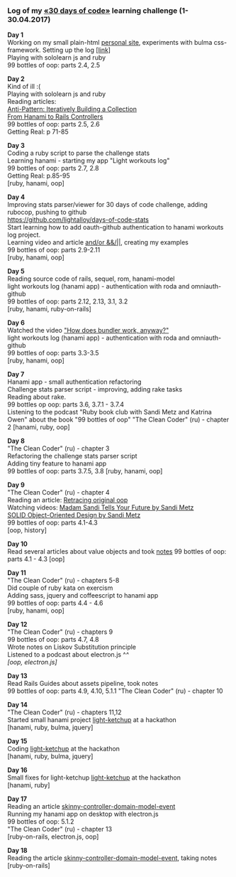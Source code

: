 ### Log of my [«30 days of code»](https://vk.com/days_of_code) learning challenge (1-30.04.2017)

**Day 1**  
Working on my small plain-html [personal site](http://litealloy.ru), experiments with bulma css-framework. Setting up the log [[link]](#day1)  
Playing with sololearn js and ruby  
99 bottles of oop: parts 2.4, 2.5  

**Day 2**  
Kind of ill :(  
Playing with sololearn js and ruby  
Reading articles:  
[Anti-Pattern: Iteratively Building a Collection](https://robots.thoughtbot.com/iteration-as-an-anti-pattern)  
[From Hanami to Rails Controllers](https://blog.codeminer42.com/from-rails-to-hanami-controllers-ad7ef6d09dd0)  
99 bottles of oop: parts 2.5, 2.6  
Getting Real: p 71-85   

**Day 3**  
Coding а ruby script to parse the challenge stats  
Learning hanami - starting my app "Light workouts log"  
99 bottles of oop: parts 2.7, 2.8  
Getting Real: p.85-95  
[ruby, hanami, oop]

**Day 4**  
Improving stats parser/viewer for 30 days of code challenge, adding rubocop, pushing to github  
https://github.com/lightalloy/days-of-code-stats  
Start learning how to add oauth-github authentication to hanami workouts log project.  
Learning video and article [and/or &&/||](http://www.virtuouscode.com/2014/08/26/how-to-use-rubys-english-andor-operators-without-going-nuts/), creating my examples  
99 bottles of oop: parts 2.9-2.11  
[ruby, hanami, oop]  

**Day 5**  
Reading source code of rails, sequel, rom, hanami-model  
light workouts log (hanami app) - authentication with roda and omniauth-github  
99 bottles of oop: parts 2.12, 2.13, 3.1, 3.2  
[ruby, hanami, ruby-on-rails]  

**Day 6**  
Watched the video ["How does bundler work, anyway?"](https://www.youtube.com/watch?v=GvFfd_MCJq0)  
light workouts log (hanami app) - authentication with roda and omniauth-github  
99 bottles of oop: parts 3.3-3.5  
[ruby, hanami, oop]  
  
**Day 7**  
Hanami app - small authentication refactoring  
Challenge stats parser script - improving, adding rake tasks  
Reading about rake.  
99 bottles op oop: parts 3.6, 3.7.1 - 3.7.4  
Listening to the podcast "Ruby book club with Sandi Metz and Katrina Owen" about the book "99 bottles of oop"
"The Clean Coder" (ru) - chapter 2
[hanami, ruby, oop]
  
**Day 8**  
"The Clean Coder" (ru) - chapter 3  
Refactoring the challenge stats parser script  
Adding tiny feature to hanami app  
99 bottles of oop: parts 3.7.5, 3.8
[ruby, hanami, oop]  

**Day 9**  
"The Clean Coder" (ru) - chapter 4  
Reading an article: [Retracing original oop](https://medium.com/skyfishtech/retracing-original-object-oriented-programming-f8b689c4ce50)  
Watching videos: [Madam Sandi Tells Your Future by Sandi Metz ](https://www.youtube.com/watch?v=JOM5_V5jLAs)  
[SOLID Object-Oriented Design by Sandi Metz](https://www.youtube.com/watch?v=v-2yFMzxqwU&t=1255s)  
99 bottles of oop: parts 4.1-4.3  
[oop, history]  

**Day 10**  
Read several articles about value objects and took [notes]()
99 bottles of oop: parts 4.1 - 4.3
[oop]  

**Day 11**  
"The Clean Coder" (ru) - chapters 5-8  
Did couple of ruby kata on exercism  
Adding sass, jquery and coffeescript to hanami app  
99 bottles of oop: parts 4.4 - 4.6  
[ruby, hanami, oop]

**Day 12**  
"The Clean Coder" (ru) - chapters 9  
99 bottles of oop: parts 4.7, 4.8  
Wrote notes on Liskov Substitution principle  
Listened to a podcast about electron.js ^_^  
[oop, electron.js]_ 
  
**Day 13**  
Read Rails Guides about assets pipeline, took notes  
99 bottles of oop: parts 4.9, 4.10, 5.1.1
"The Clean Coder" (ru) - chapter 10  

**Day 14**  
"The Clean Coder" (ru) - chapters 11,12  
Started small hanami project [light-ketchup](https://github.com/lightalloy/light-ketchup) at a hackathon  
[hanami, ruby, bulma, jquery]

**Day 15**  
Coding [light-ketchup](https://github.com/lightalloy/light-ketchup) at the hackathon  
[hanami, ruby, bulma, jquery]

**Day 16**  
Small fixes for light-ketchup [light-ketchup](https://github.com/lightalloy/light-ketchup) at the hackathon  
[hanami, ruby]

**Day 17**  
Reading an article [skinny-controller-domain-model-event](https://www.rubytapas.com/2017/04/11/skinny-controller-domain-model-events/?__s=dpznc9vsafnr26amgmhs)  
Running my hanami app on desktop with electron.js  
99 bottles of oop: 5.1.2  
"The Clean Coder" (ru) - chapter 13  
[ruby-on-rails, electron.js, oop]

**Day 18**  
Reading the article [skinny-controller-domain-model-event](https://www.rubytapas.com/2017/04/11/skinny-controller-domain-model-events/?__s=dpznc9vsafnr26amgmhs), taking notes  
[ruby-on-rails]  







